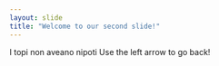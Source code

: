 ```yaml
---
layout: slide
title: "Welcome to our second slide!"
---
```

I topi non aveano nipoti
Use the left arrow to go back!
